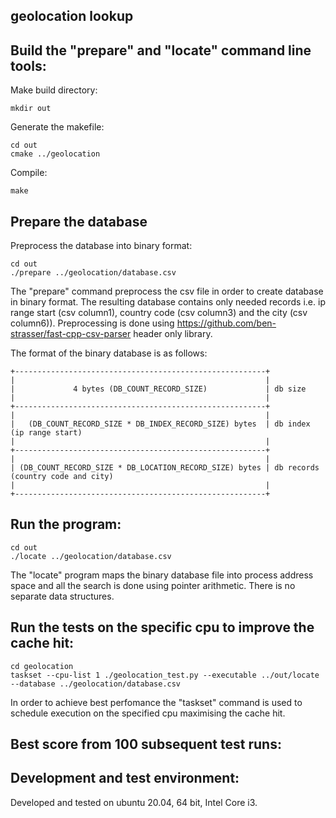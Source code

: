 ## geolocation lookup
## Build the "prepare" and "locate" command line tools:
Make build directory:
```
mkdir out
```
Generate the makefile:
```
cd out
cmake ../geolocation
```
Compile:
```
make
```
## Prepare the database
Preprocess the database into binary format:
```
cd out
./prepare ../geolocation/database.csv
```
The "prepare" command preprocess the csv file in order to create database in binary format. The resulting database contains only needed records i.e. ip range start (csv column1), country code (csv column3) and the city (csv column6)). Preprocessing is done using https://github.com/ben-strasser/fast-cpp-csv-parser header only library.

The format of the binary database is as follows:
```
+--------------------------------------------------------+
|                                                        |
|             4 bytes (DB_COUNT_RECORD_SIZE)             | db size
|                                                        |
+--------------------------------------------------------+
|                                                        |
|   (DB_COUNT_RECORD_SIZE * DB_INDEX_RECORD_SIZE) bytes  | db index (ip range start)
|                                                        |
+--------------------------------------------------------+
|                                                        |
| (DB_COUNT_RECORD_SIZE * DB_LOCATION_RECORD_SIZE) bytes | db records (country code and city)
|                                                        |
+--------------------------------------------------------+
```
## Run the program:
```
cd out
./locate ../geolocation/database.csv
```
The "locate" program maps the binary database file into process address space and all the search is done using pointer arithmetic. There is no separate data structures.
## Run the tests on the specific cpu to improve the cache hit:
```
cd geolocation
taskset --cpu-list 1 ./geolocation_test.py --executable ../out/locate --database ../geolocation/database.csv
```
In order to achieve best perfomance the "taskset" command is used to schedule execution on the specified cpu maximising the cache hit.
## Best score from 100 subsequent test runs:
## Development and test environment:
Developed and tested on ubuntu 20.04, 64 bit, Intel Core i3.
